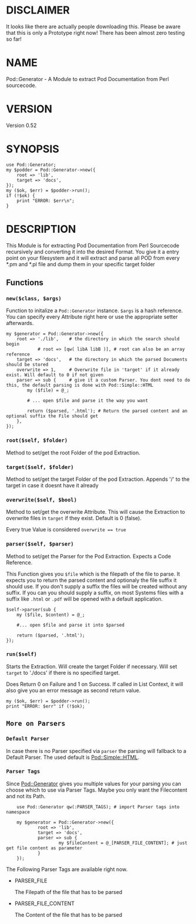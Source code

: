 # DISCLAIMER

It looks like there are actually people downloading this. Please be aware that this is only a Prototype right now!
There has been almost zero testing so far!


# NAME

Pod::Generator - A Module to extract Pod Documentation from Perl sourcecode.

# VERSION

Version 0.52

# SYNOPSIS

    use Pod::Generator;
    my $podder = Pod::Generator->new({
        root => 'lib',
        target => 'docs',
    });
    my ($ok, $err) = $podder->run();
    if (!$ok) {
        print "ERROR: $err\n";
    }

# DESCRIPTION

This Module is for extracting Pod Documentation from Perl Sourcecode recursively and converting it into the desired Format.
You give it a entry point on your filesystem and it will extract and parse all POD from every \*.pm and \*.pl file and dump them in your specific target folder

## Functions

### `new($class, $args)`

Function to initalize a `Pod::Generator` instance.
`$args` is a hash reference. You can specify every Attribute right here or use the appropriate setter afterwards.

    my $generator = Pod::Generator->new({
        root => './lib',    # the directory in which the search should begin
                # root => [qw( libA libB )], # root can also be an array reference
        target => 'docs',   # the directory in which the parsed Documents should be stored
        overwrite => 1,     # Overwrite file in 'target' if it already exist. Will default to 0 if not given
        parser => sub {     # give it a custom Parser. You dont need to do this, the default parsing is done with Pod::Simple::HTML
            my ($file) = @_;

            # ... open $file and parse it the way you want

            return ($parsed, '.html'); # Return the parsed content and an optional suffix the File should get
        },
    });

### `root($self, $folder)`

Method to set/get the root Folder of the pod Extraction.

### `target($self, $folder)`

Method to set/get the target Folder of the pod Extraction.
Appends '/' to the target in case it doesnt have it already

### `overwrite($self, $bool)`

Method to set/get the overwrite Attribute.
This will cause the Extraction to overwrite files in `target` if they exist.
Default is 0 (false).

Every true Value is considered `overwrite == true`

### `parser($self, $parser)`

Method to set/get the Parser for the Pod Extraction.
Expects a Code Reference.

This Function gives you `$file` which is the filepath of the file to parse.
It expects you to return the parsed content and optionaly the file suffix it should use.
If you don't supply a suffix the files will be created without any suffix.
If you can you should supply a suffix, on most Systems files with a suffix like `.html` or `.pdf` will be opened with a default application.

    $self->parser(sub {
        my ($file, $content) = @_;

        #... open $file and parse it into $parsed

        return ($parsed, '.html');
    });

### `run($self)`

Starts the Extraction.
Will create the target Folder if necessary.
Will set `target` to './docs' if there is no specified target.

Does Return 0 on Failure and 1 on Success.
If called in List Context, it will also give you an error message as second return value.

    my ($ok, $err) = $podder->run();
    print "ERROR: $err" if (!$ok);

## `More on Parsers`

### `Default Parser`

In case there is no Parser specified via `parser` the parsing will fallback to a Default Parser.
The used default is [Pod::Simple::HTML](https://metacpan.org/pod/Pod::Simple::HTML).

### `Parser Tags`

Since [Pod::Generator](https://metacpan.org/pod/Pod::Generator) gives you multiple values for your parsing you can choose which to use via Parser Tags.
Maybe you only want the Filecontent and not its Path.

        use Pod::Generator qw(:PARSER_TAGS); # import Parser tags into namespace

        my $generator = Pod::Generator->new({
                root => 'lib',
                target => 'docs',
                parser => sub {
                        my $fileContent = @_[PARSER_FILE_CONTENT]; # just get file content as parameter
                }
        });

The Following Parser Tags are available right now.

- PARSER\_FILE

    The Filepath of the file that has to be parsed

- PARSER\_FILE\_CONTENT

    The Content of the file that has to be parsed
